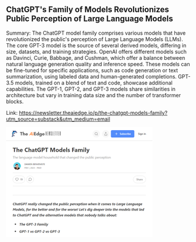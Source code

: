 ## ChatGPT's Family of Models Revolutionizes Public Perception of Large Language Models
Summary: The ChatGPT model family comprises various models that have revolutionized the public's perception of Large Language Models (LLMs). The core GPT-3 model is the source of several derived models, differing in size, datasets, and training strategies. OpenAI offers different models such as Davinci, Curie, Babbage, and Cushman, which offer a balance between natural language generation quality and inference speed. These models can be fine-tuned for specific applications, such as code generation or text summarization, using labeled data and human-generated completions. GPT-3.5 models, trained on a blend of text and code, showcase additional capabilities. The GPT-1, GPT-2, and GPT-3 models share similarities in architecture but vary in training data size and the number of transformer blocks.

Link: https://newsletter.theaiedge.io/p/the-chatgpt-models-family?utm_source=substack&utm_medium=email

<img src="/img/cb5b46e8-5061-42f9-aef8-321b8751475b.png" width="400" />
<br/><br/>
